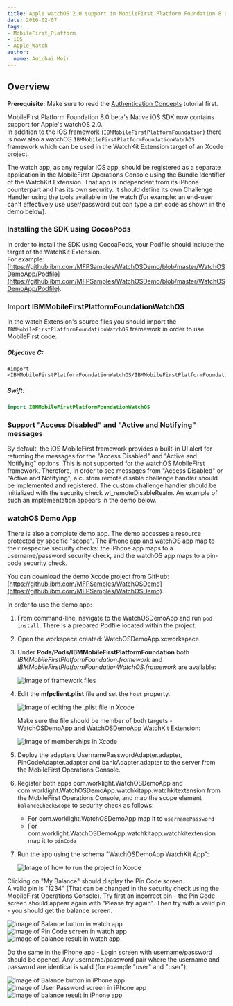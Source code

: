 ```yaml
---
title: Apple watchOS 2.0 support in MobileFirst Platform Foundation 8.0
date: 2016-02-07
tags:
- MobileFirst_Platform
- iOS
- Apple_Watch
author:
  name: Amichai Meir
---
```


## Overview
**Prerequisite:** Make sure to read the [Authentication Concepts]({{site.baseurl}}/tutorials/en/foundation/8.0/authentication-and-security/authentication-concepts/) tutorial first.

MobileFirst Platform Foundation 8.0 beta's Native iOS SDK now contains support for Apple's  watchOS 2.0.  
In addition to the iOS framework (`IBMMobileFirstPlatformFoundation`) there is now also a watchOS   `IBMMobileFirstPlatformFoundationWatchOS` framework which can be used in the WatchKit Extension target of an Xcode project.

The watch app, as any regular iOS app, should be registered as a separate application in the MobileFirst Operations Console using the Bundle Identifier of the WatchKit Extension. That app is independent from its iPhone counterpart and has its own security. It should define its own Challenge Handler using the tools available in the watch (for example: an end-user can't effectively use user/password but can type a pin code as shown in the demo below).

### Installing the SDK using CocoaPods
In order to install the SDK using CocoaPods, your Podfile should include the target of the WatchKit Extension.  
For example: [https://github.ibm.com/MFPSamples/WatchOSDemo/blob/master/WatchOSDemoApp/Podfile](https://github.ibm.com/MFPSamples/WatchOSDemo/blob/master/WatchOSDemoApp/Podfile).

### Import IBMMobileFirstPlatformFoundationWatchOS
In the watch Extension's source files you should import the `IBMMobileFirstPlatformFoundationWatchOS` framework in order to use MobileFirst code:

##### Objective C:

```objc
#import <IBMMobileFirstPlatformFoundationWatchOS/IBMMobileFirstPlatformFoundationWatchOS.h>
```

##### Swift:

```swift
import IBMMobileFirstPlatformFoundationWatchOS
```

### Support "Access Disabled" and "Active and Notifying" messages
By default, the iOS MobileFirst framework provides a built-in UI alert for returning the messages for the "Access Disabled" and "Active and Notifying" options. This is not supported for the watchOS MobileFirst framework.
Therefore, in order to see messages from "Access Disabled" or "Active and Notifying", a custom remote disable challenge handler should be implemented and registered. The custom challenge handler should be initialized with the security check wl_remoteDisableRealm. An example of such an implementation appears in the demo below.


### watchOS Demo App

There is also a complete demo app. The demo accesses a resource protected by specific "scope". The iPhone app and watchOS app map to their respecive security checks: the iPhone app maps to a username/password security check, and the watchOS app maps to a pin-code security check.

You can download the demo Xcode project from GitHub: [https://github.ibm.com/MFPSamples/WatchOSDemo](https://github.ibm.com/MFPSamples/WatchOSDemo).

In order to use the demo app:

1. From command-line, navigate to the WatchOSDemoApp and run `pod install`. There is a prepared Podfile located within the project.

2. Open the workspace created: WatchOSDemoApp.xcworkspace.

3. Under **Pods/Pods/IBMMobileFirstPlatformFoundation** both *IBMMobileFirstPlatformFoundation.framework* and *IBMMobileFirstPlatformFoundationWatchOS.framework* are available:

    ![Image of framework files]({{site.baseurl}}/assets/blog/2016-01-19-apple-watchOS-2-0-support-in-mobilefirst-platform-foundation-8-0/Pod_frameworks.png)

4. Edit the **mfpclient.plist** file and set the `host` property.

    ![Image of editing the .plist file in Xcode]({{site.baseurl}}/assets/blog/2016-01-19-apple-watchOS-2-0-support-in-mobilefirst-platform-foundation-8-0/mfpclient.plist_edit.png)

    Make sure the file should be member of both targets - WatchOSDemoApp and WatchOSDemoApp WatchKit Extension:

    ![Image of memberships in Xcode]({{site.baseurl}}/assets/blog/2016-01-19-apple-watchOS-2-0-support-in-mobilefirst-platform-foundation-8-0/mfpclient.plist_membership.png)

5. Deploy the adapters UsernamePasswordAdapter.adapter, PinCodeAdapter.adapter and bankAdapter.adapter to the server from the MobileFirst Operations Console.

6. Register both apps com.worklight.WatchOSDemoApp and com.worklight.WatchOSDemoApp.watchkitapp.watchkitextension from the MobileFirst Operations Console, and map the scope element `balanceCheckScope` to security check as follows:
    - For com.worklight.WatchOSDemoApp map it to `usernamePassword`
    - For com.worklight.WatchOSDemoApp.watchkitapp.watchkitextension map it to `pinCode`

7. Run the app using the schema "WatchOSDemoApp WatchKit App":

    ![Image of how to run the project in Xcode]({{site.baseurl}}/assets/blog/2016-01-19-apple-watchOS-2-0-support-in-mobilefirst-platform-foundation-8-0/Run_demo_app_on_watch.png)

Clicking on "My Balance" should display the Pin Code screen.  
A valid pin is "1234" (That can be changed in the security check using the MobileFirst Operations Console). Try first an incorrect pin - the Pin Code screen should appear again with "Please try again". Then try with a valid pin - you should get the balance screen.  

![Image of Balance button in watch app]({{site.baseurl}}/assets/blog/2016-01-19-apple-watchOS-2-0-support-in-mobilefirst-platform-foundation-8-0/Balance_btn_watch.png)
![Image of Pin Code screen in watch app]({{site.baseurl}}/assets/blog/2016-01-19-apple-watchOS-2-0-support-in-mobilefirst-platform-foundation-8-0/Pincode_screen.png)
![Image of balance result in watch app]({{site.baseurl}}/assets/blog/2016-01-19-apple-watchOS-2-0-support-in-mobilefirst-platform-foundation-8-0/Watch_balance_screen.png)

Do the same in the iPhone app - Login screen with username/password should be opened. Any username/password pair where the username and password are identical is valid (for example "user" and "user").

![Image of Balance button in iPhone app]({{site.baseurl}}/assets/blog/2016-01-19-apple-watchOS-2-0-support-in-mobilefirst-platform-foundation-8-0/Balance_btn_iphone.png)
![Image of User Password screen in iPhone app]({{site.baseurl}}/assets/blog/2016-01-19-apple-watchOS-2-0-support-in-mobilefirst-platform-foundation-8-0/User_password_screen.png)
![Image of balance result in iPhone app]({{site.baseurl}}/assets/blog/2016-01-19-apple-watchOS-2-0-support-in-mobilefirst-platform-foundation-8-0/Iphone_balance_screen.png)

